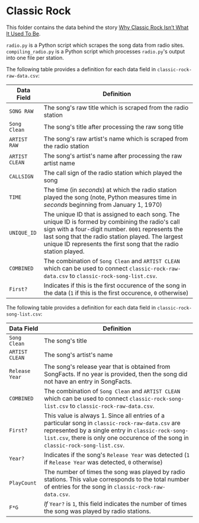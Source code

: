 # Classic Rock

This folder contains the data behind the story [Why Classic Rock Isn’t What It Used To Be](https://fivethirtyeight.com/features/why-classic-rock-isnt-what-it-used-to-be/).

`radio.py` is a Python script which scrapes the song data from radio sites.  
`compiling_radio.py` is a Python script which processes `radio.py`'s output into one file per station.

The following table provides a definition for each data field in `classic-rock-raw-data.csv`:

Data Field      | Definition
----------------|------------
`SONG RAW`      | The song's raw title which is scraped from the radio station
`Song Clean`    | The song's title after processing the raw song title
`ARTIST RAW`    | The song's raw artist's name which is scraped from the radio station
`ARTIST CLEAN`  | The song's artist's name after processing the raw artist name
`CALLSIGN`      | The call sign of the radio station which played the song
`TIME`          | The time (in _seconds_) at which the radio station played the song (note, Python measures time in _seconds_ beginning from January 1, 1970)
`UNIQUE_ID`     | The unique ID that is assigned to each song. The unique ID is formed by combining the radio's call sign with a four-digit number. `0001` represents the last song that the radio station played. The largest unique ID represents the first song that the radio station played.
`COMBINED`      | The combination of `Song Clean` and `ARTIST CLEAN` which can be used to connect `classic-rock-raw-data.csv` to `classic-rock-song-list.csv`.
`First?`        | Indicates if this is the first occurence of the song in the data (`1` if this is the first occurence, `0` otherwise)

The following table provides a definition for each data field in `classic-rock-song-list.csv`:

Data Field      | Definition
----------------|------------
`Song Clean`    | The song's title
`ARTIST CLEAN`  | The song's artist's name
`Release Year`  | The song's release year that is obtained from SongFacts. If no year is provided, then the song did not have an entry in SongFacts.
`COMBINED`      | The combination of `Song Clean` and `ARTIST CLEAN` which can be used to connect `classic-rock-song-list.csv` to `classic-rock-raw-data.csv`.
`First?`        | This value is always 1. Since all entries of a particular song in `classic-rock-raw-data.csv` are represented by a single entry in `classic-rock-song-list.csv`, there is only one occurence of the song in `classic-rock-song-list.csv`.
`Year?`         | Indicates if the song's `Release Year` was detected (`1` if `Release Year` was detected, `0` otherwise)
`PlayCount`     | The number of times the song was played by radio stations. This value corresponds to the total number of entries for the song in `classic-rock-raw-data.csv`.
`F*G`| _If_ `Year?` is `1`, this field indicates the number of times the song was played by radio stations. 